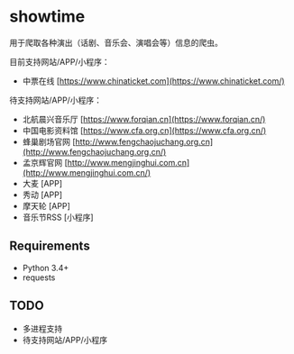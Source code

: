 # showtime

用于爬取各种演出（话剧、音乐会、演唱会等）信息的爬虫。

目前支持网站/APP/小程序：

- 中票在线 [https://www.chinaticket.com](https://www.chinaticket.com/)

待支持网站/APP/小程序：

- 北航晨兴音乐厅 [https://www.forqian.cn](https://www.forqian.cn/)
- 中国电影资料馆 [https://www.cfa.org.cn](https://www.cfa.org.cn/)
- 蜂巢剧场官网 [http://www.fengchaojuchang.org.cn](http://www.fengchaojuchang.org.cn/)
- 孟京辉官网 [http://www.mengjinghui.com.cn](http://www.mengjinghui.com.cn/)
- 大麦 [APP]
- 秀动 [APP]
- 摩天轮 [APP]
- 音乐节RSS [小程序]

## Requirements

- Python 3.4+
- requests

## TODO

- 多进程支持
- 待支持网站/APP/小程序